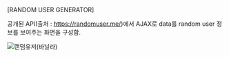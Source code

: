 [RANDOM USER GENERATOR] 

공개된 API(출처 : https://randomuser.me/)에서 AJAX로 data를  random user 정보를 보여주는 화면을 구성함.

![랜덤유저(바닐라)](https://user-images.githubusercontent.com/48754671/73318746-b435ee80-427d-11ea-9590-ddebff99b5dc.gif)
